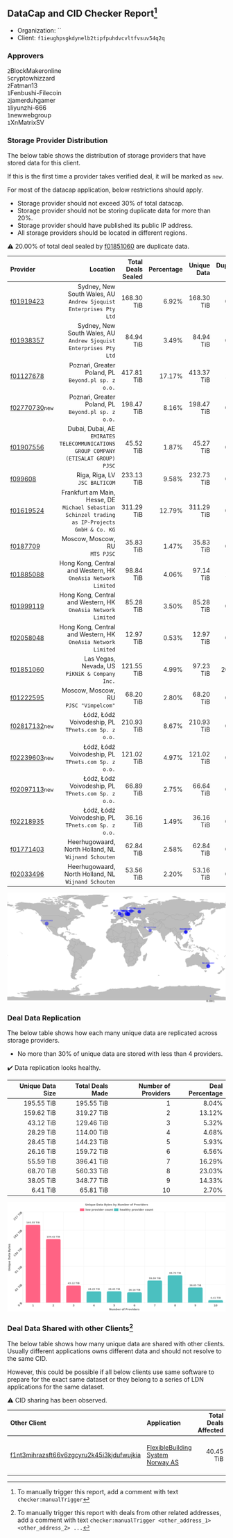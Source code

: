## DataCap and CID Checker Report[^1]
 - Organization: ``
 - Client: `f1ieughpsgkdynelb2tipfpuhdvcvltfvsuv54q2q`
### Approvers
`2`BlockMakeronline<br/>`5`cryptowhizzard<br/>`2`Fatman13<br/>`1`Fenbushi-Filecoin<br/>`2`jamerduhgamer<br/>`1`liyunzhi-666<br/>`1`newwebgroup<br/>`1`XnMatrixSV


### Storage Provider Distribution
The below table shows the distribution of storage providers that have stored data for this client.

If this is the first time a provider takes verified deal, it will be marked as `new`.

For most of the datacap application, below restrictions should apply.
 - Storage provider should not exceed 30% of total datacap.
 - Storage provider should not be storing duplicate data for more than 20%.
 - Storage provider should have published its public IP address.
 - All storage providers should be located in different regions.

⚠️ 20.00% of total deal sealed by [f01851060](https://filfox.info/en/address/f01851060) are duplicate data.

| Provider                                                    |                                                                                           Location | Total Deals Sealed | Percentage | Unique Data | Duplicate Deals |
| :---------------------------------------------------------- | -------------------------------------------------------------------------------------------------: | -----------------: | ---------: | ----------: | --------------: |
| [f01919423](https://filfox.info/en/address/f01919423)       |                              Sydney, New South Wales, AU<br/>`Andrew Sjoquist Enterprises Pty Ltd` |         168.30 TiB |      6.92% |  168.30 TiB |           0.00% |
| [f01938357](https://filfox.info/en/address/f01938357)       |                              Sydney, New South Wales, AU<br/>`Andrew Sjoquist Enterprises Pty Ltd` |          84.94 TiB |      3.49% |   84.94 TiB |           0.00% |
| [f01127678](https://filfox.info/en/address/f01127678)       |                                              Poznań, Greater Poland, PL<br/>`Beyond.pl sp. z o.o.` |         417.81 TiB |     17.17% |  413.37 TiB |           1.06% |
| [f02770730](https://filfox.info/en/address/f02770730)`new`  |                                              Poznań, Greater Poland, PL<br/>`Beyond.pl sp. z o.o.` |         198.47 TiB |      8.16% |  198.47 TiB |           0.00% |
| [f01907556](https://filfox.info/en/address/f01907556)       |             Dubai, Dubai, AE<br/>`EMIRATES TELECOMMUNICATIONS GROUP COMPANY (ETISALAT GROUP) PJSC` |          45.52 TiB |      1.87% |   45.27 TiB |           0.55% |
| [f099608](https://filfox.info/en/address/f099608)           |                                                                  Riga, Riga, LV<br/>`JSC BALTICOM` |         233.13 TiB |      9.58% |  232.73 TiB |           0.17% |
| [f01619524](https://filfox.info/en/address/f01619524)       | Frankfurt am Main, Hesse, DE<br/>`Michael Sebastian Schinzel trading as IP-Projects GmbH & Co. KG` |         311.29 TiB |     12.79% |  311.29 TiB |           0.00% |
| [f0187709](https://filfox.info/en/address/f0187709)         |                                                                  Moscow, Moscow, RU<br/>`MTS PJSC` |          35.83 TiB |      1.47% |   35.83 TiB |           0.00% |
| [f01885088](https://filfox.info/en/address/f01885088)       |                                   Hong Kong, Central and Western, HK<br/>`OneAsia Network Limited` |          98.84 TiB |      4.06% |   97.14 TiB |           1.72% |
| [f01999119](https://filfox.info/en/address/f01999119)       |                                   Hong Kong, Central and Western, HK<br/>`OneAsia Network Limited` |          85.28 TiB |      3.50% |   85.28 TiB |           0.00% |
| [f02058048](https://filfox.info/en/address/f02058048)       |                                   Hong Kong, Central and Western, HK<br/>`OneAsia Network Limited` |          12.97 TiB |      0.53% |   12.97 TiB |           0.00% |
| [f01851060](https://filfox.info/en/address/f01851060)       |                                                  Las Vegas, Nevada, US<br/>`PiKNiK & Company Inc.` |         121.55 TiB |      4.99% |   97.23 TiB |          20.00% |
| [f01222595](https://filfox.info/en/address/f01222595)       |                                                          Moscow, Moscow, RU<br/>`PJSC "Vimpelcom"` |          68.20 TiB |      2.80% |   68.20 TiB |           0.00% |
| [f02817132](https://filfox.info/en/address/f02817132)`new`  |                                             Łódź, Łódź Voivodeship, PL<br/>`TPnets.com Sp. z o.o.` |         210.93 TiB |      8.67% |  210.93 TiB |           0.00% |
| [f02239603](https://filfox.info/en/address/f02239603)`new`  |                                             Łódź, Łódź Voivodeship, PL<br/>`TPnets.com Sp. z o.o.` |         121.02 TiB |      4.97% |  121.02 TiB |           0.00% |
| [f02097113](https://filfox.info/en/address/f02097113)`new`  |                                             Łódź, Łódź Voivodeship, PL<br/>`TPnets.com Sp. z o.o.` |          66.89 TiB |      2.75% |   66.64 TiB |           0.37% |
| [f02218935](https://filfox.info/en/address/f02218935)       |                                             Łódź, Łódź Voivodeship, PL<br/>`TPnets.com Sp. z o.o.` |          36.16 TiB |      1.49% |   36.16 TiB |           0.00% |
| [f01771403](https://filfox.info/en/address/f01771403)       |                                            Heerhugowaard, North Holland, NL<br/>`Wijnand Schouten` |          62.84 TiB |      2.58% |   62.84 TiB |           0.00% |
| [f02033496](https://filfox.info/en/address/f02033496)       |                                            Heerhugowaard, North Holland, NL<br/>`Wijnand Schouten` |          53.56 TiB |      2.20% |   53.16 TiB |           0.76% |

<img src="https://raw.githubusercontent.com/data-preservation-programs/filplus-checker-assets/main/filecoin-project/filecoin-plus-large-datasets/issues/928/1702425435462.png"/>

### Deal Data Replication
The below table shows how each many unique data are replicated across storage providers.

- No more than 30% of unique data are stored with less than 4 providers.

✔️ Data replication looks healthy.

| Unique Data Size | Total Deals Made | Number of Providers | Deal Percentage |
| ---------------: | ---------------: | ------------------: | --------------: |
|       195.55 TiB |       195.55 TiB |                   1 |           8.04% |
|       159.62 TiB |       319.27 TiB |                   2 |          13.12% |
|        43.12 TiB |       129.46 TiB |                   3 |           5.32% |
|        28.29 TiB |       114.00 TiB |                   4 |           4.68% |
|        28.45 TiB |       144.23 TiB |                   5 |           5.93% |
|        26.16 TiB |       159.72 TiB |                   6 |           6.56% |
|        55.59 TiB |       396.41 TiB |                   7 |          16.29% |
|        68.70 TiB |       560.33 TiB |                   8 |          23.03% |
|        38.05 TiB |       348.77 TiB |                   9 |          14.33% |
|         6.41 TiB |        65.81 TiB |                  10 |           2.70% |

<img src="https://raw.githubusercontent.com/data-preservation-programs/filplus-checker-assets/main/filecoin-project/filecoin-plus-large-datasets/issues/928/1702425436128.png"/>

### Deal Data Shared with other Clients[^3]
The below table shows how many unique data are shared with other clients.
Usually different applications owns different data and should not resolve to the same CID.

However, this could be possible if all below clients use same software to prepare for the exact same dataset or they belong to a series of LDN applications for the same dataset.

⚠️ CID sharing has been observed.

| Other Client                                                                                                          | Application                                                                                                       | Total Deals Affected | Unique CIDs | Approvers                                                                                               |
| :-------------------------------------------------------------------------------------------------------------------- | :---------------------------------------------------------------------------------------------------------------- | -------------------: | ----------: | :------------------------------------------------------------------------------------------------------ |
| [f1nt3mihrazsft66v6zgcyru2k45i3kjdufwujkia](https://filfox.info/en/address/f1nt3mihrazsft66v6zgcyru2k45i3kjdufwujkia) | [FlexibleBuilding System Norway AS](https://github.com/filecoin-project/filecoin-plus-large-datasets/issues/1596) |            40.45 TiB |       1,273 | `1`BlockMakeronline<br/>`1`cryptowhizzard<br/>`2`jamerduhgamer<br/>`2`laurarenpanda<br/>`2`liyunzhi-666 |

[^1]: To manually trigger this report, add a comment with text `checker:manualTrigger`

[^2]: Deals from those addresses are combined into this report as they are specified with `checker:manualTrigger`

[^3]: To manually trigger this report with deals from other related addresses, add a comment with text `checker:manualTrigger <other_address_1> <other_address_2> ...`
